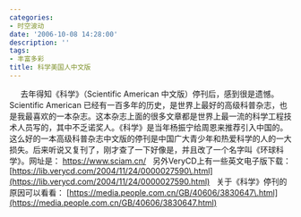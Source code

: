 ```yaml
---
categories:
- 时空波动
date: '2006-10-08 14:28:00'
description: ''
tags:
- 丰富多彩
title: 科学美国人中文版
---
```

     去年得知《科学》（Scientific American 中文版）停刊后，感到很是遗憾。Scientific American 已经有一百多年的历史，是世界上最好的高级科普杂志，也是我最喜欢的一本杂志。这本杂志上面的很多文章都是世界上最一流的科学工程技术人员写的，其中不乏诺奖人。《科学》是当年杨振宁给周恩来推荐引入中国的。这么好的一本高级科普杂志中文版的停刊是中国广大青少年和热爱科学的人的一大损失。后来听说又复刊了，刚才查了一下好像是，并且改了一个名字叫《环球科学》。网址是：
<https://www.sciam.cn/>
 
另外VeryCD上有一些英文电子版下载：
[https://lib.verycd.com/2004/11/24/0000027590\.html](https://lib.verycd.com/2004/11/24/0000027590.html)
 
关于《科学》停刊的原因可以看看：
[https://media.people.com.cn/GB/40606/3830647\.html](https://media.people.com.cn/GB/40606/3830647.html)
 
 
 
 
 